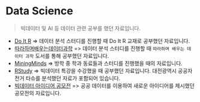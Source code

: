 # Data Science

> 빅데이터 및 AI 등 데이터 관련 공부를 했던 자료입니다.



* [Do It R](./DoitR) => 데이터 분석 스터디를 진행할 때 Do It R 교재로 공부했던 자료입니다.
* [따라하며배우는데이터과학](./따라하며배우는데이터과학) => 데이터 분석 스터디를 진행할 때 `따라하며 배우는 데이터 과학` 도서를 통해 공부했던 자료입니다.
* [MiningMinds](./MiningMinds) => 방학 중 학과 동료들과 스터디를 진행했을 때의 자료입니다.
* [RStudy](./RStudy) => 빅데이터 특강을 수강했을 때 공부했던 자료입니다. 대전광역시 공공자전거 타슈를 분석했던 자료가 포함되어 있습니다.
* [빅데이터 아이디어 공모전](./빅데이터_아이디어_공모전) => 공공 데이터를 이용하여 새로운 아이디어를 제시했던 공모전의 자료입니다.
